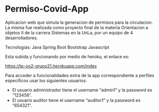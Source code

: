 # Permiso-Covid-App
Aplicacion web que simula la generacion de permisos para la circulacion.
La misma fue realizada como proyecto final de la materia Orientacion a objetos II de la carrera Sistemas en la UnLa, por un equipo de 4 desarrolladores.

Tecnologias:
Java
Spring Boot
Bootstrap
Javascript

Esta subida y funcionando por medio de heroku, el enlace es: 

https://tp-oo2-grupo21.herokuapp.com/index

Para acceder a funcionalidades extra de la app correspondiente a perfiles especificos usar los siguientes usuarios:

-	El usuario administrador tiene el username “admin1” y la password es “123456”.
-	El usuario auditor tiene el username “auditor1” y la password es “654321”.

